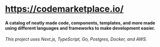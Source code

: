 <h1><a href="https://codemarketplace.io/">https://codemarketplace.io/</a></h1>
<h4>A catalog of neatly made code, components, templates, and more made using different languages and frameworks to make development easier.</h4>
<h6>This project uses Next.js, TypeScript, Go, Postgres, Docker, and AWS.</h6>

